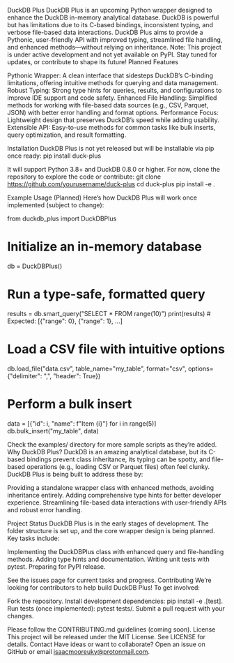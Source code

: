 DuckDB Plus
DuckDB Plus is an upcoming Python wrapper designed to enhance the DuckDB in-memory analytical database. DuckDB is powerful but has limitations due to its C-based bindings, inconsistent typing, and verbose file-based data interactions. DuckDB Plus aims to provide a Pythonic, user-friendly API with improved typing, streamlined file handling, and enhanced methods—without relying on inheritance.
Note: This project is under active development and not yet available on PyPI. Stay tuned for updates, or contribute to shape its future!
Planned Features

Pythonic Wrapper: A clean interface that sidesteps DuckDB’s C-binding limitations, offering intuitive methods for querying and data management.
Robust Typing: Strong type hints for queries, results, and configurations to improve IDE support and code safety.
Enhanced File Handling: Simplified methods for working with file-based data sources (e.g., CSV, Parquet, JSON) with better error handling and format options.
Performance Focus: Lightweight design that preserves DuckDB’s speed while adding usability.
Extensible API: Easy-to-use methods for common tasks like bulk inserts, query optimization, and result formatting.

Installation
DuckDB Plus is not yet released but will be installable via pip once ready:
pip install duck-plus

It will support Python 3.8+ and DuckDB 0.8.0 or higher. For now, clone the repository to explore the code or contribute:
git clone https://github.com/yourusername/duck-plus
cd duck-plus
pip install -e .

Example Usage (Planned)
Here’s how DuckDB Plus will work once implemented (subject to change):

from duckdb_plus import DuckDBPlus

# Initialize an in-memory database
db = DuckDBPlus()

# Run a type-safe, formatted query
results = db.smart_query("SELECT * FROM range(10)")
print(results)  # Expected: [{"range": 0}, {"range": 1}, ...]

# Load a CSV file with intuitive options
db.load_file("data.csv", table_name="my_table", format="csv", options={"delimiter": ",", "header": True})

# Perform a bulk insert
data = [{"id": i, "name": f"Item {i}"} for i in range(5)]
db.bulk_insert("my_table", data)

Check the examples/ directory for more sample scripts as they’re added.
Why DuckDB Plus?
DuckDB is an amazing analytical database, but its C-based bindings prevent class inheritance, its typing can be spotty, and file-based operations (e.g., loading CSV or Parquet files) often feel clunky. DuckDB Plus is being built to address these by:

Providing a standalone wrapper class with enhanced methods, avoiding inheritance entirely.
Adding comprehensive type hints for better developer experience.
Streamlining file-based data interactions with user-friendly APIs and robust error handling.

Project Status
DuckDB Plus is in the early stages of development. The folder structure is set up, and the core wrapper design is being planned. Key tasks include:

Implementing the DuckDBPlus class with enhanced query and file-handling methods.
Adding type hints and documentation.
Writing unit tests with pytest.
Preparing for PyPI release.

See the issues page for current tasks and progress.
Contributing
We’re looking for contributors to help build DuckDB Plus! To get involved:

Fork the repository.
Install development dependencies: pip install -e .[test].
Run tests (once implemented): pytest tests/.
Submit a pull request with your changes.

Please follow the CONTRIBUTING.md guidelines (coming soon).
License
This project will be released under the MIT License. See LICENSE for details.
Contact
Have ideas or want to collaborate? Open an issue on GitHub or email isaacmooreuky@protonmail.com.

